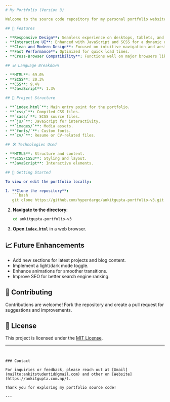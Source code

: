 ```yaml
---
# My Portfolio (Version 3)

Welcome to the source code repository for my personal portfolio website. This version (v3) highlights my web development skills, showcasing my projects and accomplishments with a modern and responsive design.

## 🌟 Features

- **Responsive Design**: Seamless experience on desktops, tablets, and mobile devices.
- **Interactive UI**: Enhanced with JavaScript and SCSS for a dynamic user experience.
- **Clean and Modern Design**: Focused on intuitive navigation and aesthetics.
- **Fast Performance**: Optimized for quick load times.
- **Cross-Browser Compatibility**: Functions well on major browsers like Chrome, Firefox, and Safari.

## 📊 Language Breakdown

- **HTML**: 69.0%
- **SCSS**: 20.3%
- **CSS**: 9.4%
- **JavaScript**: 1.3%

## 📂 Project Structure

- **`index.html`**: Main entry point for the portfolio.
- **`css/`**: Compiled CSS files.
- **`sass/`**: SCSS source files.
- **`js/`**: JavaScript for interactivity.
- **`images/`**: Media assets.
- **`fonts/`**: Custom fonts.
- **`cv/`**: Resume or CV-related files.

## 🛠️ Technologies Used

- **HTML5**: Structure and content.
- **SCSS/CSS3**: Styling and layout.
- **JavaScript**: Interactive elements.

## 🚀 Getting Started

To view or edit the portfolio locally:

1. **Clone the repository**:
   ```bash
   git clone https://github.com/hyperdargo/ankitgupta-portfolio-v3.git
   ```
2. **Navigate to the directory**:
   ```bash
   cd ankitgupta-portfolio-v3
   ```
3. **Open `index.html`** in a web browser.

## 📈 Future Enhancements

- Add new sections for latest projects and blog content.
- Implement a light/dark mode toggle.
- Enhance animations for smoother transitions.
- Improve SEO for better search engine ranking.

## 🤝 Contributing

Contributions are welcome! Fork the repository and create a pull request for suggestions and improvements.

## 📄 License

This project is licensed under the [MIT License](LICENSE).

---
```


### Contact

For inquiries or feedback, please reach out at [Gmail](mailto:ankitstudentid@gmail.com) and other on [Website](https://ankitgupta.com.np/).

Thank you for exploring my portfolio source code!

---
